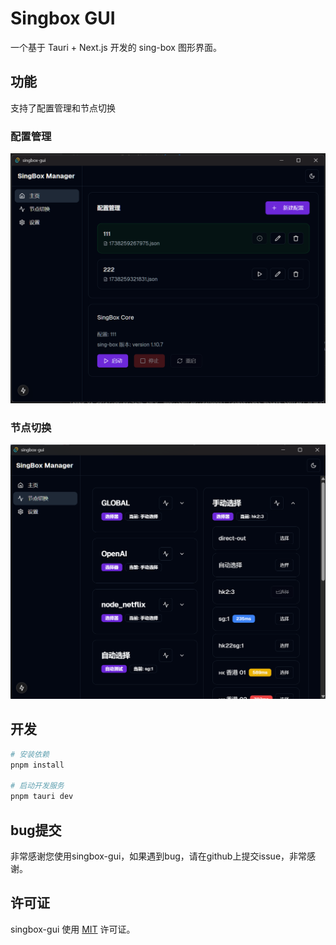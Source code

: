 # Singbox GUI

一个基于 Tauri + Next.js 开发的 sing-box 图形界面。

## 功能

支持了配置管理和节点切换

### 配置管理
![配置管理](assets/home-page.png)

### 节点切换
![节点切换](assets/node-switch.png)

## 开发

```bash
# 安装依赖
pnpm install

# 启动开发服务
pnpm tauri dev
```

## bug提交
非常感谢您使用singbox-gui，如果遇到bug，请在github上提交issue，非常感谢。

## 许可证
singbox-gui 使用 [MIT](LICENSE) 许可证。
